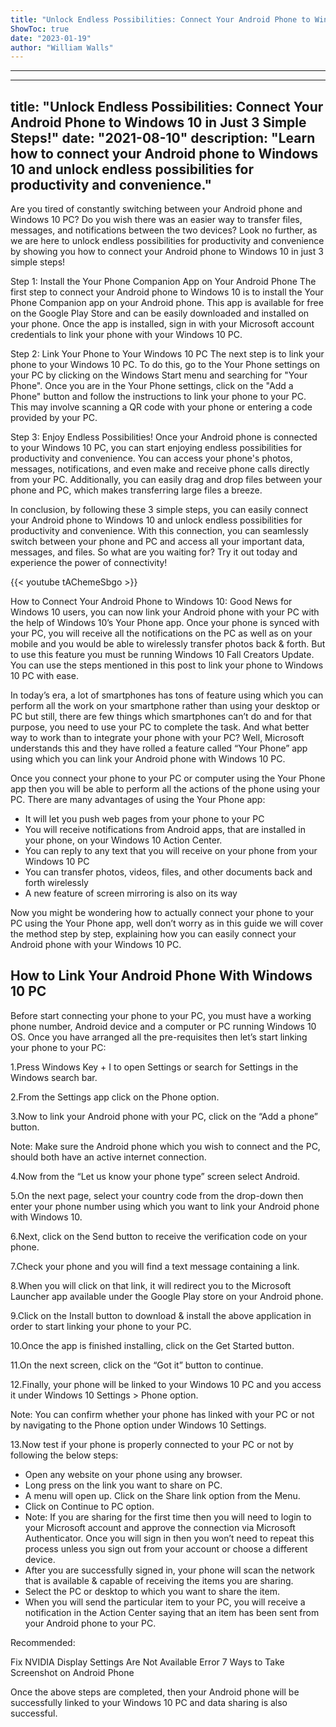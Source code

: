 ```yaml
---
title: "Unlock Endless Possibilities: Connect Your Android Phone to Windows 10 in Just 3 Simple Steps!"
ShowToc: true 
date: "2023-01-19"
author: "William Walls"
---
```

*****
---
title: "Unlock Endless Possibilities: Connect Your Android Phone to Windows 10 in Just 3 Simple Steps!"
date: "2021-08-10"
description: "Learn how to connect your Android phone to Windows 10 and unlock endless possibilities for productivity and convenience."
---

Are you tired of constantly switching between your Android phone and Windows 10 PC? Do you wish there was an easier way to transfer files, messages, and notifications between the two devices? Look no further, as we are here to unlock endless possibilities for productivity and convenience by showing you how to connect your Android phone to Windows 10 in just 3 simple steps!

Step 1: Install the Your Phone Companion App on Your Android Phone
The first step to connect your Android phone to Windows 10 is to install the Your Phone Companion app on your Android phone. This app is available for free on the Google Play Store and can be easily downloaded and installed on your phone. Once the app is installed, sign in with your Microsoft account credentials to link your phone with your Windows 10 PC.

Step 2: Link Your Phone to Your Windows 10 PC
The next step is to link your phone to your Windows 10 PC. To do this, go to the Your Phone settings on your PC by clicking on the Windows Start menu and searching for "Your Phone". Once you are in the Your Phone settings, click on the "Add a Phone" button and follow the instructions to link your phone to your PC. This may involve scanning a QR code with your phone or entering a code provided by your PC.

Step 3: Enjoy Endless Possibilities!
Once your Android phone is connected to your Windows 10 PC, you can start enjoying endless possibilities for productivity and convenience. You can access your phone's photos, messages, notifications, and even make and receive phone calls directly from your PC. Additionally, you can easily drag and drop files between your phone and PC, which makes transferring large files a breeze.

In conclusion, by following these 3 simple steps, you can easily connect your Android phone to Windows 10 and unlock endless possibilities for productivity and convenience. With this connection, you can seamlessly switch between your phone and PC and access all your important data, messages, and files. So what are you waiting for? Try it out today and experience the power of connectivity!

{{< youtube tAChemeSbgo >}} 



How to Connect Your Android Phone to Windows 10: Good News for Windows 10 users, you can now link your Android phone with your PC with the help of Windows 10’s Your Phone app. Once your phone is synced with your PC, you will receive all the notifications on the PC as well as on your mobile and you would be able to wirelessly transfer photos back & forth. But to use this feature you must be running Windows 10 Fall Creators Update. You can use the steps mentioned in this post to link your phone to Windows 10 PC with ease.
 
In today’s era, a lot of smartphones has tons of feature using which you can perform all the work on your smartphone rather than using your desktop or PC but still, there are few things which smartphones can’t do and for that purpose, you need to use your PC to complete the task. And what better way to work than to integrate your phone with your PC? Well, Microsoft understands this and they have rolled a feature called “Your Phone” app using which you can link your Android phone with Windows 10 PC.
 
Once you connect your phone to your PC or computer using the Your Phone app then you will be able to perform all the actions of the phone using your PC. There are many advantages of using the Your Phone app:
 
- It will let you push web pages from your phone to your PC
 - You will receive notifications from Android apps, that are installed in your phone, on your Windows 10 Action Center.
 - You can reply to any text that you will receive on your phone from your Windows 10 PC
 - You can transfer photos, videos, files, and other documents back and forth wirelessly
 - A new feature of screen mirroring is also on its way

 
Now you might be wondering how to actually connect your phone to your PC using the Your Phone app, well don’t worry as in this guide we will cover the method step by step, explaining how you can easily connect your Android phone with your Windows 10 PC.
 
## How to Link Your Android Phone With Windows 10 PC
 
Before start connecting your phone to your PC, you must have a working phone number, Android device and a computer or PC running Windows 10 OS. Once you have arranged all the pre-requisites then let’s start linking your phone to your PC:
 
1.Press Windows Key + I to open Settings or search for Settings in the Windows search bar.
 

 
2.From the Settings app click on the Phone option.
 
3.Now to link your Android phone with your PC, click on the “Add a phone” button.
 
Note: Make sure the Android phone which you wish to connect and the PC, should both have an active internet connection.
 
4.Now from the “Let us know your phone type” screen select Android.
 
5.On the next page, select your country code from the drop-down then enter your phone number using which you want to link your Android phone with Windows 10.
 
6.Next, click on the Send button to receive the verification code on your phone.
 
7.Check your phone and you will find a text message containing a link.  
 
8.When you will click on that link, it will redirect you to the Microsoft Launcher app available under the Google Play store on your Android phone.
 
9.Click on the Install button to download & install the above application in order to start linking your phone to your PC.
 
10.Once the app is finished installing, click on the Get Started button.
 
11.On the next screen, click on the “Got it” button to continue.
 
12.Finally, your phone will be linked to your Windows 10 PC and you access it under Windows 10 Settings > Phone option. 
 
Note: You can confirm whether your phone has linked with your PC or not by navigating to the Phone option under Windows 10 Settings.
 
13.Now test if your phone is properly connected to your PC or not by following the below steps:
 
- Open any website on your phone using any browser.
 - Long press on the link you want to share on PC.
 - A menu will open up. Click on the Share link option from the Menu.
 - Click on Continue to PC option.
 - Note: If you are sharing for the first time then you will need to login to your Microsoft account and approve the connection via Microsoft Authenticator. Once you will sign in then you won’t need to repeat this process unless you sign out from your account or choose a different device.
 - After you are successfully signed in, your phone will scan the network that is available & capable of receiving the items you are sharing.
 - Select the PC or desktop to which you want to share the item.
 - When you will send the particular item to your PC, you will receive a notification in the Action Center saying that an item has been sent from your Android phone to your PC.

 
Recommended:
 
Fix NVIDIA Display Settings Are Not Available Error
7 Ways to Take Screenshot on Android Phone
 
Once the above steps are completed, then your Android phone will be successfully linked to your Windows 10 PC and data sharing is also successful.





